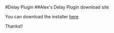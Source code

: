 #Delay Plugin
##Alex's Delay Plugin download site

You can download the installer [here]("DelayPlugin-windows.zip")

Thanks!!
